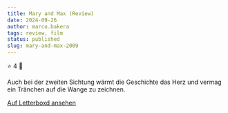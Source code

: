 ```yaml
---
title: Mary and Max (Review)
date: 2024-09-26
author: marco.bakera
tags: review, film
status: published
slug: mary-and-max-2009
---
```


⭐ 4 🔄

Auch bei der zweiten Sichtung wärmt die Geschichte das Herz und vermag ein Tränchen auf die Wange zu zeichnen.

[Auf Letterboxd ansehen](https://boxd.it/7pjjTD)

